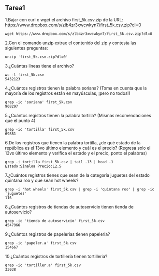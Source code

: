 ## Tarea1

1.Bajar con curl o wget el archivo first_5k.csv.zip de la URL: https://www.dropbox.com/s/zlb4zr3xwcwkyn7/first_5k.csv.zip?dl=0
~~~
wget https://www.dropbox.com/s/zlb4zr3xwcwkyn7/first_5k.csv.zip?dl=0
~~~

2.Con el comando unzip extrae el contenido del zip y contesta las siguientes preguntas:
~~~
unzip 'first_5k.csv.zip?dl=0'
~~~

3.¿Cuántas lineas tiene el archivo?
~~~
wc -l first_5k.csv
5432123
~~~

4.¿Cuántos registros tienen la palabra soriana? (Toma en cuenta que la mayoría de los registros están en mayúsculas, ¡pero no todos!)
~~~
grep -ic 'soriana' first_5k.csv
968297
~~~

5.¿Cuántos registros tienen la palabra tortilla? (Mismas recomendaciones que el punto 4)
~~~
grep -ic 'tortilla' first_5k.csv
69881
~~~

6.De los registros que tienen la palabra tortilla, ¿de qué estado de la república es el 13vo último elemento y cuál es el precio? (Regresa solo el 13vo último elemento y verifica el estado y el precio, ponto el palabras)
~~~
grep -i tortilla first_5k.csv | tail -13 | head -1
Estado:Sinaloa Precio:12.5
~~~

7.¿Cuántos registros tienes que sean de la categoría juguetes del estado quintana roo y que sean hot wheels?
~~~
grep -i 'hot wheels' first_5k.csv | grep -i 'quintana roo' | grep -ic 'juguetes'
116
~~~

8.¿Cuántos registros de tiendas de autoservicio tienen tienda de autoservicio?
~~~
grep -ic 'tienda de autoservicio' first_5k.csv
4547966
~~~

9.¿Cuántos registros de papelerías tienen papeleria?
~~~
grep -ic 'papeler.a' first_5k.csv
154667
~~~

10.¿Cuántos registros de tortillería tienen tortilleria?
~~~
grep -ic 'tortiller.a' first_5k.csv
33038
~~~
